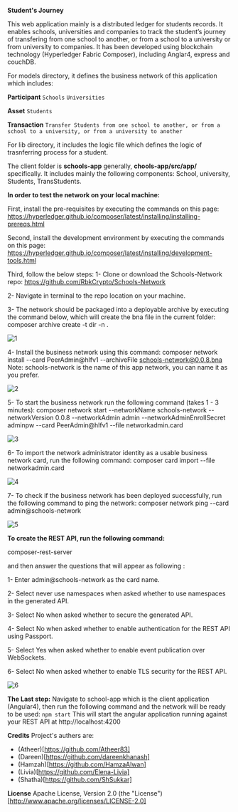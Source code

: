 **Student's Journey**

This web application mainly is a distributed ledger for students records. It enables schools, universities and companies to track the student’s journey of transfering from one school to another, or from a school to a university or from university to companies.
It has been developed using blockchain technology (Hyperledger Fabric Composer), including Anglar4, express and couchDB. 


For models directory, it defines the business network of this application which includes:

**Participant**
`Schools`
`Universities`

**Asset**
`Students`

**Transaction**
`Transfer Students from one school to another, or from a school to a university, or from a university to another`

For lib directory, it includes the logic file which defines the logic of trasnferring process for a student.

The client folder is **schools-app** generally, **chools-app/src/app/** specifically.
It includes mainly the following components: School, university, Students, TransStudents.


**In order to test the network on your local machine:**

First, install the pre-requisites by executing the commands on this page:
https://hyperledger.github.io/composer/latest/installing/installing-prereqs.html

Second, install the development environment by executing the commands on this page:
https://hyperledger.github.io/composer/latest/installing/development-tools.html
 
Third, follow the below steps:
1- Clone or download the Schools-Network repo:
https://github.com/RbkCrypto/Schools-Network

2- Navigate in terminal to the repo location on your machine. 

3- The network should be packaged into a deployable archive by executing the command below, which will create the bna file in the current folder: 
composer archive create -t dir -n .
   

![1](https://user-images.githubusercontent.com/36267291/40787989-a253335e-64f7-11e8-9d31-e96a4ba518eb.png)

4- Install the business network using this command:
   composer network install --card PeerAdmin@hlfv1 --archiveFile schools-network@0.0.8.bna
   Note: schools-network is the name of this app network, you can name it as you prefer.

![2](https://user-images.githubusercontent.com/36267291/40788099-ea687d2a-64f7-11e8-9be2-95a1b453166f.png)

5- To start the business network run the following command (takes 1 - 3 minutes): 
   composer  network start --networkName schools-network --networkVersion 0.0.8 --networkAdmin admin --networkAdminEnrollSecret adminpw --card PeerAdmin@hlfv1 --file networkadmin.card

![3](https://user-images.githubusercontent.com/36267291/40788118-f4003878-64f7-11e8-88d5-93d403cf0423.png)

6- To import the network administrator identity as a usable business network card, run the following command:
   composer card import --file networkadmin.card

![4](https://user-images.githubusercontent.com/36267291/40788133-0059b04a-64f8-11e8-8407-9779abf35a35.png)

7- To check if the business network has been deployed successfully, run the following command to ping the network: 
   composer network ping --card admin@schools-network

![5](https://user-images.githubusercontent.com/36267291/40788239-46c8888a-64f8-11e8-9135-d2d3b7b8edd1.png)

**To create the REST API, run the following command:**

   composer-rest-server
   
   and then answer the questions that will appear as following :
   
   1- Enter admin@schools-network as the card name.
   
   2- Select never use namespaces when asked whether to use namespaces in the generated API.
   
   3- Select No when asked whether to secure the generated API.
   
   4- Select No when asked whether to enable authentication for the REST API using Passport.
   
   5- Select Yes when asked whether to enable event publication over WebSockets.
   
   6- Select No when asked whether to enable TLS security for the REST API.

![6](https://user-images.githubusercontent.com/36267291/40788297-615474c0-64f8-11e8-9177-909c4cb6494a.png)
  
   
   **The Last step:**
       Navigate to school-app which is the client application (Angular4),
       then run the following command and the network will be ready to be used:
       `npm start`
       This will start the angular application running against your REST API at http://localhost:4200
       

**Credits**
Project's authers are:
- (Atheer)[https://github.com/Atheer83]
- (Dareen)[https://github.com/dareenkhanash]
- (Hamzah)[https://github.com/HamzaAlwan]
- (Livia)[https://github.com/Elena-Livia]
- (Shatha)[https://github.com/ShSukkar]

**License**
Apache License, Version 2.0 (the "License") [http://www.apache.org/licenses/LICENSE-2.0]

